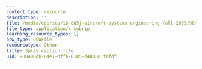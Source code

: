 ```yaml
---
content_type: resource
description: ''
file: /media/courses/16-885j-aircraft-systems-engineering-fall-2005/900408db84e7dffb0105d488881fafdf_KFOv1WtlAow.srt
file_type: application/x-subrip
learning_resource_types: []
ocw_type: OCWFile
resourcetype: Other
title: 3play caption file
uid: 900408db-84e7-dffb-0105-d488881fafdf
---
```

